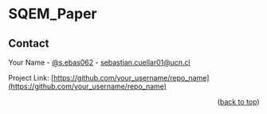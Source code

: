 # SQEM_Paper

<!-- CONTACT -->
## Contact

Your Name - [@s.ebas062](https://twitter.com/your_username) - sebastian.cuellar01@ucn.cl

Project Link: [https://github.com/your_username/repo_name](https://github.com/your_username/repo_name)

<p align="right">(<a href="#readme-top">back to top</a>)</p>
